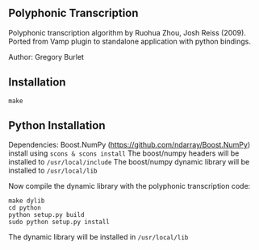 Polyphonic Transcription
------------------------

Polyphonic transcription algorithm by Ruohua Zhou, Josh Reiss (2009). Ported from Vamp plugin to standalone application with python bindings.

Author: Gregory Burlet

Installation
------------
`make`

Python Installation
-------------------
Dependencies:
Boost.NumPy (https://github.com/ndarray/Boost.NumPy)
install using `scons & scons install`
The boost/numpy headers will be installed to `/usr/local/include`
The boost/numpy dynamic library will be installed to `/usr/local/lib` 

Now compile the dynamic library with the polyphonic transcription code:
```
make dylib
cd python
python setup.py build
sudo python setup.py install
```
The dynamic library will be installed in `/usr/local/lib`
